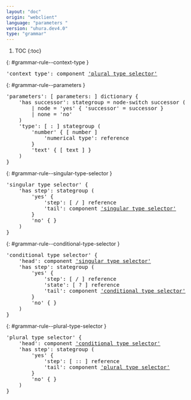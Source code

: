 ```yaml
---
layout: "doc"
origin: "webclient"
language: "parameters "
version: "uhura.dev4.0"
type: "grammar"
---
```


1. TOC
{:toc}


{: #grammar-rule--context-type }
<div class="language-js highlighter-rouge">
<div class="highlight">
<pre class="highlight language-js code-custom">
'<span class="token string">context type</span>': component <a href="#grammar-rule--plural-type-selector">'plural type selector'</a>
</pre>
</div>
</div>

{: #grammar-rule--parameters }
<div class="language-js highlighter-rouge">
<div class="highlight">
<pre class="highlight language-js code-custom">
'<span class="token string">parameters</span>': [ <span class="token operator">parameters:</span> ] dictionary {
	'<span class="token string">has successor</span>': stategroup = node-switch successor (
		| node = '<span class="token string">yes</span>' { '<span class="token string">successor</span>' = successor }
		| none = '<span class="token string">no</span>'
	)
	'<span class="token string">type</span>': [ <span class="token operator">:</span> ] stategroup (
		'<span class="token string">number</span>' { [ <span class="token operator">number</span> ]
			'<span class="token string">numerical type</span>': reference
		}
		'<span class="token string">text</span>' { [ <span class="token operator">text</span> ] }
	)
}
</pre>
</div>
</div>

{: #grammar-rule--singular-type-selector }
<div class="language-js highlighter-rouge">
<div class="highlight">
<pre class="highlight language-js code-custom">
'<span class="token string">singular type selector</span>' {
	'<span class="token string">has step</span>': stategroup (
		'<span class="token string">yes</span>' {
			'<span class="token string">step</span>': [ <span class="token operator">/</span> ] reference
			'<span class="token string">tail</span>': component <a href="#grammar-rule--singular-type-selector">'singular type selector'</a>
		}
		'<span class="token string">no</span>' { }
	)
}
</pre>
</div>
</div>

{: #grammar-rule--conditional-type-selector }
<div class="language-js highlighter-rouge">
<div class="highlight">
<pre class="highlight language-js code-custom">
'<span class="token string">conditional type selector</span>' {
	'<span class="token string">head</span>': component <a href="#grammar-rule--singular-type-selector">'singular type selector'</a>
	'<span class="token string">has step</span>': stategroup (
		'<span class="token string">yes</span>' {
			'<span class="token string">step</span>': [ <span class="token operator">/</span> ] reference
			'<span class="token string">state</span>': [ <span class="token operator">?</span> ] reference
			'<span class="token string">tail</span>': component <a href="#grammar-rule--conditional-type-selector">'conditional type selector'</a>
		}
		'<span class="token string">no</span>' { }
	)
}
</pre>
</div>
</div>

{: #grammar-rule--plural-type-selector }
<div class="language-js highlighter-rouge">
<div class="highlight">
<pre class="highlight language-js code-custom">
'<span class="token string">plural type selector</span>' {
	'<span class="token string">head</span>': component <a href="#grammar-rule--conditional-type-selector">'conditional type selector'</a>
	'<span class="token string">has step</span>': stategroup (
		'<span class="token string">yes</span>' {
			'<span class="token string">step</span>': [ <span class="token operator">::</span> ] reference
			'<span class="token string">tail</span>': component <a href="#grammar-rule--plural-type-selector">'plural type selector'</a>
		}
		'<span class="token string">no</span>' { }
	)
}
</pre>
</div>
</div>
